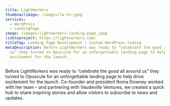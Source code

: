 ```yaml
---
title: LightWorkers
thumbnailimage: /images/lw-tn.jpeg
services:
  - WordPress
  - LandingPage
image: /images/lightworkers-landing-page.jpeg
linktoproject: https://lightworkers.com/
titleTag: Landing Page Development | Custom WordPress Coding
metaDescription: Before LightWorkers was ready to “celebrate the good all around
  us” they turned to Opuscule for an unforgettable landing page to help drive
  excitement for the launch.
---
```

Before LightWorkers was ready to “celebrate the good all around us” they turned to Opuscule for an unforgettable landing page to help drive excitement for the launch. Co-founder and president Roma Downey worked with her team – and partnering with Vaudeville Ventures, we created a quick hub to share inspiring stories and allow visitors to subscribe to news and updates.